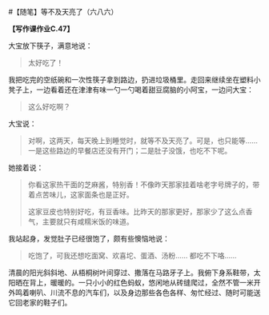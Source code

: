 #【随笔】等不及天亮了（六八六）

**【写作课作业C.47】**

大宝放下筷子，满意地说：

> 太好吃了！

我把吃完的空纸碗和一次性筷子拿到路边，扔进垃圾桶里。走回来继续坐在塑料小凳子上，一边看着还在津津有味一勺一勺喝着甜豆腐脑的小阿宝，一边问大宝：

> 这么好吃啊？

大宝说：

> 对啊，这两天，每天晚上到睡觉时，就等不及天亮了。可是，也只能等……一是这些路边的早餐店还没有开门；二是肚子没饿，也吃不下呢。

她接着说：

> 你看这家热干面的芝麻酱，特别香！不像昨天那家挂着啥老字号牌子的，带着点苦味儿，这家面条也是正好。
>
> 这家豆皮也特别好吃，有豆香味。比昨天的那家更好，那家少了这么点香气，主要就只有咸糯米饭的味道。

我站起身，发觉肚子已经很饱了，颇有些懊恼地说：

> 吃饱了，可我还想吃面窝、欢喜坨、蛋酒、汤粉…… 都吃不下咯……

清晨的阳光斜斜地、从梧桐树叶间穿过、撒落在马路牙子上。我俯下身系鞋带，太阳晒在背上，暖暖的。一只小小的红色蚂蚁，悠闲地从砖缝爬过，全然不管一米开外鸣着喇叭、川流不息的汽车们，以及身边那些各色各样、匆忙经过、随时可能送它回老家的鞋子们。
